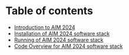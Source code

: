 # Table of contents

* [Introduction to AIM 2024](README.md)
* [Installation of AIM 2024 software stack](installation-of-nxp-aim-setup.md)
* [Running of AIM 2024 software stack](Running-simulation.md)
* [Code Overview for AIM 2024 software stack](Code-overview.md)



